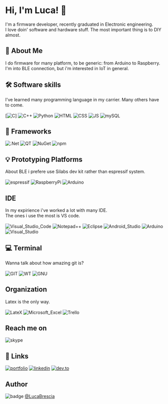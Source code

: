 


# Hi, I'm Luca! 👋

I'm a firmware developer, recently graduated in Electronic engineering. </br>
I love doin' software and hardware stuff. The most important thing is to DIY almost.

## 🚀 About Me
I do firmware for many platform, to be generic: from Arduino to Raspberry. </br>
I'm into BLE connection, but i'm interested in IoT in general.

## 🛠 Software skills
I've learned many programming language in my carrier. 
Many others have to come. </br></br>
[![C](https://img.shields.io/badge/C-00599C?style=for-the-badge&logo=c&logoColor=white)]
![C++](https://img.shields.io/badge/C%2B%2B-00599C?style=for-the-badge&logo=c%2B%2B&logoColor=white)
![Python](https://img.shields.io/badge/Python-FFD43B?style=for-the-badge&logo=python&logoColor=blue)
![HTML](https://img.shields.io/badge/HTML5-E34F26?style=for-the-badge&logo=html5&logoColor=white)
![CSS](https://img.shields.io/badge/CSS3-1572B6?style=for-the-badge&logo=css3&logoColor=white)
![JS](https://img.shields.io/badge/JavaScript-323330?style=for-the-badge&logo=javascript&logoColor=F7DF1E)
![mySQL](https://img.shields.io/badge/MySQL-005C84?style=for-the-badge&logo=mysql&logoColor=white)

## 🚀 Frameworks
![.Net](https://img.shields.io/badge/.NET-512BD4?style=for-the-badge&logo=dotnet&logoColor=white)
![QT](https://img.shields.io/badge/Qt-41CD52?style=for-the-badge&logo=qt&logoColor=white)
![NuGet](https://img.shields.io/badge/NuGet-004880?style=for-the-badge&logo=nuget&logoColor=white)
![npm](https://img.shields.io/badge/npm-CB3837?style=for-the-badge&logo=npm&logoColor=white)


## 💡 Prototyping Platforms
About BLE i prefere use Silabs dev kit rather than espressif system. </br></br>
![espressif](https://img.shields.io/badge/espressif-E7352C?style=for-the-badge&logo=espressif&logoColor=white)
![RaspberryPi](https://img.shields.io/badge/Raspberry%20Pi-A22846?style=for-the-badge&logo=Raspberry%20Pi&logoColor=white)
![Arduino](https://img.shields.io/badge/Arduino-00979D?style=for-the-badge&logo=Arduino&logoColor=white)


## IDE
In my expirience i've worked a lot with many IDE. </br>
The ones i use the most is VS code. </br></br>
![Visual_Studio_Code](https://img.shields.io/badge/Visual_Studio_Code-0078D4?style=for-the-badge&logo=visual%20studio%20code&logoColor=white)
![Notepad++](https://img.shields.io/badge/Notepad++-90E59A.svg?style=for-the-badge&logo=notepad%2B%2B&logoColor=black)
![Eclipse](https://img.shields.io/badge/Eclipse-2C2255?style=for-the-badge&logo=eclipse&logoColor=white)
![Android_Studio](https://img.shields.io/badge/Android_Studio-3DDC84?style=for-the-badge&logo=android-studio&logoColor=black)
![Arduino](https://img.shields.io/badge/Arduino_IDE-00979D?style=for-the-badge&logo=arduino&logoColor=white)
![Visual_Studio](https://img.shields.io/badge/Visual_Studio-5C2D91?style=for-the-badge&logo=visual%20studio&logoColor=white)


## 💻 Terminal 
Wanna talk about how amazing git is? </br></br>
![GIT](https://img.shields.io/badge/GIT-E44C30?style=for-the-badge&logo=git&logoColor=white)
![WT](https://img.shields.io/badge/windows%20terminal-4D4D4D?style=for-the-badge&logo=windows%20terminal&logoColor=white)
![GNU](https://img.shields.io/badge/GNU%20Bash-4EAA25?style=for-the-badge&logo=GNU%20Bash&logoColor=white)

## Organization
Latex is the only way. </br></br>
![LateX](https://img.shields.io/badge/LaTeX-47A141?style=for-the-badge&logo=LaTeX&logoColor=white)
![Microsoft_Excel](https://img.shields.io/badge/Microsoft_Excel-217346?style=for-the-badge&logo=microsoft-excel&logoColor=white)
![Trello](https://img.shields.io/badge/Trello-0052CC?style=for-the-badge&logo=trello&logoColor=white)


## Reach me on </br>
![skype](https://img.shields.io/badge/Skype-00AFF0?style=for-the-badge&logo=skype&logoColor=white)

## 🔗 Links
[![portfolio](https://img.shields.io/badge/my_portfolio-000?style=for-the-badge&logo=ko-fi&logoColor=white)](https://lucabrescia.dev/)
[![linkedin](https://img.shields.io/badge/linkedin-0A66C2?style=for-the-badge&logo=linkedin&logoColor=white)](https://www.linkedin.com/in/lucabrescia25/)
[![dev.to](https://img.shields.io/badge/dev.to-0A0A0A?style=for-the-badge&logo=devdotto&logoColor=white)](https://dev.to/lucabrescia)


## Author
![badge](https://img.shields.io/badge/bsluca%40master-Deployment-blue)
[@LucaBrescia](https://github.com/LucaBrescia)
